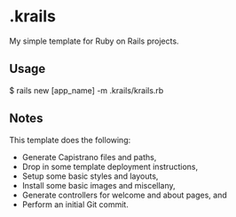 # .krails
My simple template for Ruby on Rails projects.

## Usage

$ rails new [app_name] -m .krails/krails.rb

## Notes

This template does the following:

- Generate Capistrano files and paths,
- Drop in some template deployment instructions,
- Setup some basic styles and layouts,
- Install some basic images and miscellany,
- Generate controllers for welcome and about pages, and
- Perform an initial Git commit.
